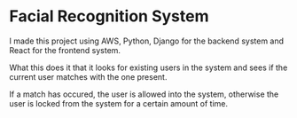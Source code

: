# Facial Recognition System

I made this project using AWS, Python, Django for the backend system and React for the frontend system.

What this does it that it looks for existing users in the system and sees if the current user matches with the one present.

If a match has occured, the user is allowed into the system, otherwise the user is locked from the system for a certain amount of time.
